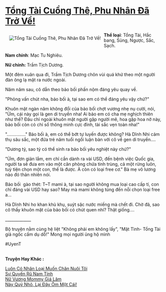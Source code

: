 <a href="https://utruyen.com/tong-tai-cuong-the-phu-nhan-da-tro-ve/19073/" title="Tổng Tài Cuồng Thê, Phu Nhân Đã Trở Về!"><h1>Tổng Tài Cuồng Thê, Phu Nhân Đã Trở Về!</h1></a><div style="display:table"><img align="right" style="float: left; padding: 10px;" src="https://utruyen.com/images/story/200x260/tong-tai-cuong-the-phu-nhan-da-tro-ve.jpg" alt="Tổng Tài Cuồng Thê, Phu Nhân Đã Trở Về!"><b>Thể loại</b>: Tổng Tài, Hắc bang, Sủng, Ngược, Sắc, Sạch.<p></p><b>Nam chính</b>: Mạc Tu Nghiêu.<p></p><b>Nữ chính:</b> Trầm Tịch Dương.<p></p>Một đêm xuân qua đi, Trầm Tịch Dương chôn vùi quá khứ theo một người đàn ông lạ mặt ra nước ngoài. <p></p>Năm năm sau, cô dẫn theo bảo bối phấn nộm đáng yêu quay về.<p></p>"Phỏng vấn chút nha, bảo bối à, tại sao em có thể đáng yêu vậy chứ?"<p></p>Khuôn mặt ngàn năm không đổi của bảo bối chợt vương nhẹ nụ cười, nói, "Ừm, cái này gọi là gen di truyền nha! Ai bảo em có cha mẹ nghịch thiên như thế? Đâu chỉ ngoài khuôn mặt người gặp người mê, hoa gặp hoa nở này, bảo bối còn có chỉ số thông minh cực đỉnh, tài sắc vẹn toàn nha!" <p></p>"..............." Bảo bối à, em có thể bớt tự luyến được không? Hà Dĩnh Nhi cảm thụ sâu sắc, một đứa trẻ năm tuổi ngồi luận bàn với cô về gen di truyền....<p></p>"Dương tỷ, sao tỷ có thể sinh ra bảo bối yêu nghiệt này chứ?"<p></p>"Ừm, đơn giản lắm, em chỉ cần dành ra vài USD, đến bệnh việc Quốc gia, người ta sẽ đưa em vào một căn phòng chứa tinh trùng, cả một rừng luôn, tuỳ tiện chọn một con, thế là được. À còn có loại free cơ." Bà mẹ vô lương nào đó thản nhiên nói.<p></p>Bảo bối  gào thét: T~T mami à, tại sao người không mua loại cao cấp tí, con chỉ đáng vài USD hay sao? May mà mami không túng đến nỗi chọn loại free a...<p></p>Hà Dĩnh Nhi ho khan khù khụ, suýt sặc nước miếng mà chết đi. Chờ đã, sao cô thấy khuôn mặt của bảo bối có chút quen nhỉ? Thật giống....<p></p>_____________<p></p>Bộ truyện nằm cùng hệ liệt "Không phải em không lấy", "Mật Tình- Tổng Tài giả ngốc cấm dụ dỗ!" Mong mọi người ủng hộ mình <p></p>#UyenT</div><p><br><b>Truyện Hay Khác :</b></p><a href="https://utruyen.com/luon-co-nhan-loai-muon-chan-nuoi-toi/13220/" alt="Luôn Có Nhân Loại Muốn Chăn Nuôi Tôi">Luôn Có Nhân Loại Muốn Chăn Nuôi Tôi</a><br/><a href="https://truyenngontinhay.wordpress.com/2019/10/03/su-quyen-ru-nam-tinh/" alt="Sự Quyến Rũ Nam Tính">Sự Quyến Rũ Nam Tính</a><br/><a href="https://truyenngontinhay.wordpress.com/2019/10/03/nu-vuong-mommy-gia-lam/" alt="Nữ Vương Mommy Giá Lâm">Nữ Vương Mommy Giá Lâm</a><br/><a href="https://github.com/quanluxury/ngontinhhot/tree/master/truyenhay/18882/" alt="Này Quỷ Nhỏ, Lại Đây Ôm Một Cái!">Này Quỷ Nhỏ, Lại Đây Ôm Một Cái!</a><br/>